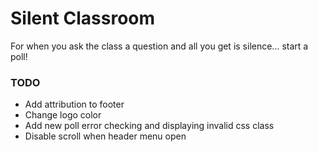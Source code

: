 # Silent Classroom

For when you ask the class a question and all you get is silence... start a poll!

### TODO

- Add attribution to footer
- Change logo color
- Add new poll error checking and displaying invalid css class
- Disable scroll when header menu open
